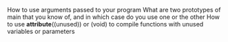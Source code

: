 How to use arguments passed to your program 
What are two prototypes of main that you know of, and in which case do you use one or the other
How to use __attribute__((unused)) or (void) to compile functions with unused variables or parameters

